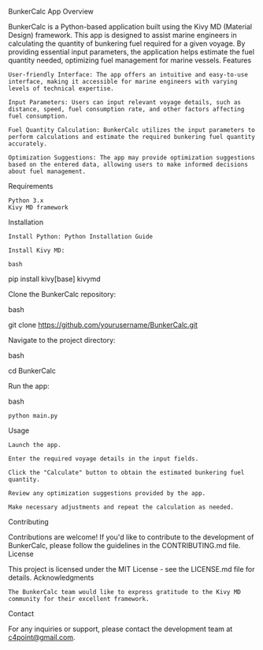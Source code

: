 BunkerCalc App
Overview

BunkerCalc is a Python-based application built using the Kivy MD (Material Design) framework. This app is designed to assist marine engineers in calculating the quantity of bunkering fuel required for a given voyage. By providing essential input parameters, the application helps estimate the fuel quantity needed, optimizing fuel management for marine vessels.
Features

    User-friendly Interface: The app offers an intuitive and easy-to-use interface, making it accessible for marine engineers with varying levels of technical expertise.

    Input Parameters: Users can input relevant voyage details, such as distance, speed, fuel consumption rate, and other factors affecting fuel consumption.

    Fuel Quantity Calculation: BunkerCalc utilizes the input parameters to perform calculations and estimate the required bunkering fuel quantity accurately.

    Optimization Suggestions: The app may provide optimization suggestions based on the entered data, allowing users to make informed decisions about fuel management.

Requirements

    Python 3.x
    Kivy MD framework

Installation

    Install Python: Python Installation Guide

    Install Kivy MD:

    bash

pip install kivy[base] kivymd

Clone the BunkerCalc repository:

bash

git clone https://github.com/yourusername/BunkerCalc.git

Navigate to the project directory:

bash

cd BunkerCalc

Run the app:

bash

    python main.py

Usage

    Launch the app.

    Enter the required voyage details in the input fields.

    Click the "Calculate" button to obtain the estimated bunkering fuel quantity.

    Review any optimization suggestions provided by the app.

    Make necessary adjustments and repeat the calculation as needed.

Contributing

Contributions are welcome! If you'd like to contribute to the development of BunkerCalc, please follow the guidelines in the CONTRIBUTING.md file.
License

This project is licensed under the MIT License - see the LICENSE.md file for details.
Acknowledgments

    The BunkerCalc team would like to express gratitude to the Kivy MD community for their excellent framework.

Contact

For any inquiries or support, please contact the development team at c4point@gmail.com.
